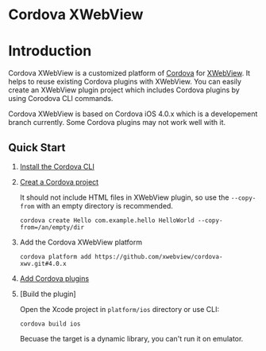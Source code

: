 # Cordova XWebView

# Introduction

Cordova XWebView is a customized platform of [Cordova](http://cordova.apache.org/) for [XWebView](https://github.com/XWebView/XWebView). It helps to reuse existing Cordova plugins with XWebView. You can easily create an XWebView plugin project which includes Cordova plugins by using Corodova CLI commands.

Cordova XWebView is based on Cordova iOS 4.0.x which is a developement branch currently. Some Cordova plugins may not work well with it.

## Quick Start

1. [Install the Cordova CLI](http://http://cordova.apache.org/docs/en/edge/guide_cli_index.md.html#The%20Command-Line%20Interface_installing_the_cordova_cli)

2. [Creat a Cordova project](http://http://cordova.apache.org/docs/en/edge/guide_cli_index.md.html#The%20Command-Line%20Interface_create_the_app)

   It should not include HTML files in XWebView plugin, so use the `--copy-from` with an empty directory is recommended.
   ```
   cordova create Hello com.example.hello HelloWorld --copy-from=/an/empty/dir
   ```

3. Add the Cordova XWebView platform

   ```
   cordova platform add https://github.com/xwebview/cordova-xwv.git#4.0.x
   ```

4. [Add Cordova plugins](http://http://cordova.apache.org/docs/en/edge/guide_cli_index.md.html#The%20Command-Line%20Interface_add_plugin_features)

5. [Build the plugin]

   Open the Xcode project in `platform/ios` directory or use CLI:
   ```
   cordova build ios
   ```
   Becuase the target is a dynamic library, you can't run it on emulator.
